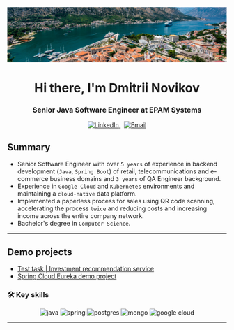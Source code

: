 <div id="header" align="center">
  <img src="img/mont.png" alt="banner">
  <h1>Hi there, I'm Dmitrii Novikov</a></h1>
  <h3>Senior Java Software Engineer at EPAM Systems</h3>
</div>
<div id="socials" align="center">
  <a href="https://www.linkedin.com/in/7nolikov/">
    <img src="https://img.shields.io/badge/LinkedIn-blue?style=flat-square&logo=linkedin&logoColor=white" alt="LinkedIn">
  </a>
  &nbsp;
  <a href="mailto:7nolikov@gmail.com">
    <img src="https://img.shields.io/badge/Gmail-D14836?style=flat-square&logo=gmail&logoColor=white" alt="Email">
  </a>
</div>


## Summary
- Senior Software Engineer with over `5 years` of experience in backend development (`Java`, `Spring Boot`) of  retail, telecommunications and e-commerce business domains and `3 years` of QA Engineer background.
- Experience in `Google Cloud` and `Kubernetes` environments and maintaining a `cloud-native` data platform.
- Implemented a paperless process for sales using QR code scanning, accelerating the process `twice` and reducing costs and increasing income across the entire company network.
- Bachelor's degree in `Computer Science`.
---

## Demo projects
- [Test task | Investment recommendation service](https://github.com/7nolikov/recommendation-service)
- [Spring Cloud Eureka demo project](https://github.com/7nolikov/spring-cloud-example)

### 🛠 Key skills
<div id="skills" align="center">
  <img src="https://img.shields.io/badge/Java-ED8B00?style=for-the-badge&logo=openjdk&logoColor=white" alt="java">
  <img src="https://img.shields.io/badge/Spring-6DB33F?style=for-the-badge&logo=spring&logoColor=white" alt="spring">
  <img src="https://img.shields.io/badge/PostgreSQL-316192?style=for-the-badge&logo=postgresql&logoColor=white" alt="postgres">
  <img src="https://img.shields.io/badge/MongoDB-4EA94B?style=for-the-badge&logo=mongodb&logoColor=white" alt="mongo">
  <img src="https://img.shields.io/badge/Google_Cloud-4285F4?style=for-the-badge&logo=google-cloud&logoColor=white" alt="google cloud">
</div>

---
<div id="counter" align="center">
  <img src="https://komarev.com/ghpvc/?username=7nolikov&style=flat-square&color=blue" alt=""/>
</div>
